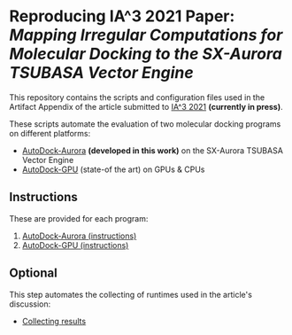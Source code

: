 # Reproducing IA^3 2021 Paper: _Mapping Irregular Computations for Molecular Docking to the SX-Aurora TSUBASA Vector Engine_

This repository contains the scripts and configuration files used in the 
Artifact Appendix of the article submitted to [IA^3 2021](https://hpc.pnl.gov/IA3) **(currently in press)**.

These scripts automate the evaluation of two molecular docking programs on different platforms:
* [AutoDock-Aurora](https://github.com/esa-tu-darmstadt/AutoDock-Aurora) **(developed in this work)** on the SX-Aurora TSUBASA Vector Engine
* [AutoDock-GPU](https://github.com/ccsb-scripps/AutoDock-GPU) (state-of the art) on GPUs & CPUs

## Instructions

These are provided for each program:

1. [AutoDock-Aurora (instructions)](./USAGE_AURORA.md)
2. [AutoDock-GPU (instructions)](./USAGE_GPU.md)

## Optional

This step automates the collecting of runtimes used in the article's discussion:

* [Collecting results](./USAGE_COLLECT-RESULT-SCRIPT.md)

